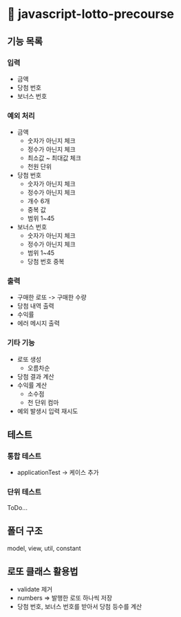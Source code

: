 # 🎰 javascript-lotto-precourse

## 기능 목록

### 입력

- 금액
- 당첨 번호
- 보너스 번호

### 예외 처리

- 금액
  - 숫자가 아닌지 체크
  - 정수가 아닌지 체크
  - 최소값 ~ 최대값 체크
  - 천원 단위
- 당첨 번호
  - 숫자가 아닌지 체크
  - 정수가 아닌지 체크
  - 개수 6개
  - 중복 값
  - 범위 1~45
- 보너스 번호
  - 숫자가 아닌지 체크
  - 정수가 아닌지 체크
  - 범위 1~45
  - 당첨 번호 중복

### 출력

- 구매한 로또 -> 구매한 수량
- 당첨 내역 출력
- 수익률
- 에러 메시지 출력

### 기타 기능

- 로또 생성
  - 오름차순
- 당첨 결과 계산
- 수익률 계산
  - 소수점
  - 천 단위 컴마
- 예외 발생시 입력 재시도

## 테스트

### 통합 테스트

- applicationTest -> 케이스 추가

### 단위 테스트

ToDo...

## 폴더 구조

model, view, util, constant

## 로또 클래스 활용법

- validate 제거
- numbers => 발행한 로또 하나씩 저장
- 당첨 번호, 보너스 번호를 받아서 당첨 등수를 계산
